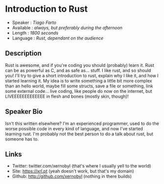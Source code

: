 Introduction to Rust
========================

* Speaker   : *Tiago Farto*
* Available : *always, but preferably during the afternoon*
* Length    : *1800 seconds*
* Language  : *Rust, dependant on the audience*

Description
-----------

Rust is awesome, and if you're coding you should (probably) learn it. Rust can be as powerful as C, and as safe as... stuff. I like rust, and so should you!
I'll try to give a short introduction to rust, explain why I like it, and how I started learning it. My idea is to write something a little bit more complex than an hello world, maybe fill some structs, save a file or something, link some external code... live coding, like people do now on the internet, but LIVEEEEEEEEEEEEE in flesh and bones (mostly skin, though)!

Speaker Bio
-----------

Isn't this written elsewhere? I'm an experienced programmer, used to do the worse possible code in every kind of language, and now I've started learning rust. I'm probably not the best person to do a talk about rust, but someone has to.

Links
-----

* Twitter: twitter.com/xernobyl (that's where I usually yell to the world)
* Site: https://xrl.pt (yeah doesn't work, but that's my domain)
* Github: http://github.com/xernobyl (nothing in there builds)
